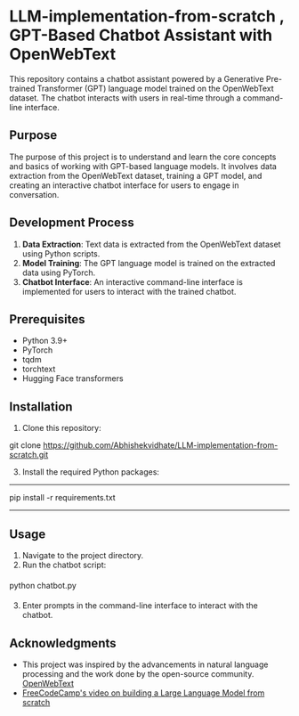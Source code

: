 # LLM-implementation-from-scratch , GPT-Based Chatbot Assistant with OpenWebText

This repository contains a chatbot assistant powered by a Generative Pre-trained Transformer (GPT) language model trained on the OpenWebText dataset. The chatbot interacts with users in real-time through a command-line interface.

## Purpose
The purpose of this project is to understand and learn the core concepts and basics of working with GPT-based language models. It involves data extraction from the OpenWebText dataset, training a GPT model, and creating an interactive chatbot interface for users to engage in conversation.

## Development Process
1. **Data Extraction**: Text data is extracted from the OpenWebText dataset using Python scripts.
2. **Model Training**: The GPT language model is trained on the extracted data using PyTorch.
3. **Chatbot Interface**: An interactive command-line interface is implemented for users to interact with the trained chatbot.

## Prerequisites
- Python 3.9+
- PyTorch
- tqdm
- torchtext
- Hugging Face transformers

## Installation
1. Clone this repository:
   
git clone https://github.com/Abhishekvidhate/LLM-implementation-from-scratch.git

3. Install the required Python packages:
****
pip install -r requirements.txt
****


## Usage
1. Navigate to the project directory.
2. Run the chatbot script:
####
python chatbot.py
####
3. Enter prompts in the command-line interface to interact with the chatbot.


## Acknowledgments
- This project was inspired by the advancements in natural language processing and the work done by the open-source community. [OpenWebText](https://skylion007.github.io/OpenWebTextCorpus/)
- [FreeCodeCamp's video on building a Large Language Model from scratch](https://youtu.be/UU1WVnMk4E8?si=YgZEOVOAaMAu9l6U)
